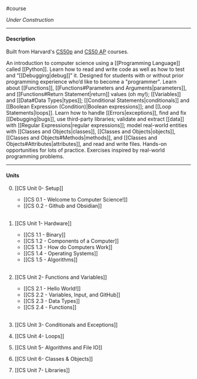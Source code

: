 #course

*Under Construction*

---
#### **Description**

Built from Harvard's [CS50p](https://cs50.harvard.edu/python/2022/) and [CS50 AP](https://cs50.harvard.edu/ap/2024/curriculum/) courses.

An introduction to computer science using a [[Programming Language]] called [[Python]]. Learn how to read and write code as well as how to test and “[[Debugging|debug]]” it. Designed for students with or without prior programming experience who’d like to become a "programmer". Learn about [[Functions]], [[Functions#Parameters and Arguments|parameters]], and [[Functions#Return Statement|return]] values (oh my!); [[Variables]] and [[Data#Data Types|types]]; [[Conditional Statements|conditionals]] and [[Boolean Expression (Condition)|Boolean expressions]]; and [[Loop Statements|loops]]. Learn how to handle [[Errors|exceptions]], find and fix [[Debugging|bugs]], use third-party libraries; validate and extract [[data]] with [[Regular Expressions|regular expressions]]; model real-world entities with [[Classes and Objects|classes]], [[Classes and Objects|objects]], [[Classes and Objects#Methods|methods]], and [[Classes and Objects#Attributes|attributes]], and read and write files. Hands-on opportunities for lots of practice. Exercises inspired by real-world programming problems. 

---
#### **Units**

0. [[CS Unit 0- Setup]]
	* [[CS 0.1 - Welcome to Computer Science!]]
	* [[CS 0.2 - Github and Obsidian]]</br></br>

1. [[CS Unit 1- Hardware]]
	- [[CS 1.1 - Binary]]
	- [[CS 1.2 - Components of a Computer]]
	- [[CS 1.3 - How do Computers Work]]
	- [[CS 1.4 - Operating Systems]]
	- [[CS 1.5 - Algorithms]]</br></br>
	
2. [[CS Unit 2- Functions and Variables]]
	- [[CS 2.1 - Hello World!]]
	- [[CS 2.2 - Variables, Input, and GitHub]]
	- [[CS 2.3 - Data Types]]
	- [[CS 2.4 - Functions]]</br></br>

3. [[CS Unit 3- Conditionals and Exceptions]]
4. [[CS Unit 4- Loops]]
5. [[CS Unit 5- Algorithms and File IO]]
6. [[CS Unit 6- Classes & Objects]]
7. [[CS Unit 7- Libraries]]



